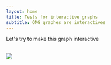 ```yaml
---
layout: home
title: Tests for interactive graphs
subtitle: OMG graphes are interactives
---
```


<div class="main-content">
    <p> Let's try to make this graph interactive </p>
    <br>
    <img src="{{ 'assets/img/degree_distr_dark.png' | relative_url }}"/>
    <br>


